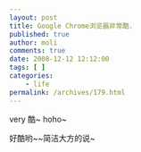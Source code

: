 ```yaml
---
layout: post
title: Google Chrome浏览器非常酷.
published: true
author: moli
comments: true
date: 2008-12-12 12:12:00
tags: [ ]
categories:
    - life
permalink: /archives/179.html
---
```

very 酷~ hoho~
  
好酷哟~~简洁大方的说~